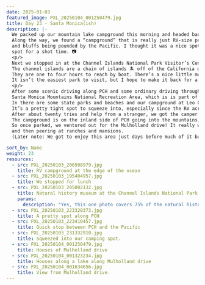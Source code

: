 ```yaml
---
date: 2025-01-03
featured_image: PXL_20250104_001250479.jpg
title: Day 23 - Santa Monica(ish)
description: |-
  We packed up our mountain lake campground this morning and headed back to PCH for our final two-day leg home. 
  Along the way, we found a “campground” that is really just RV-size parking spots between the railroad track, PCH, 
  and bluffs being pounded by the Pacific. I thought it was a nice spot to stop for lunch, so we pulled off to an empty 
  spot for a shot time. 📷
  <p/>
  Next we stopped in at the Channel Islands National Park Visitor’s Center in Ventura. 
  The channel islands are a chain of islands 🏝️ off of the California coast, so no we didn’t drive over to one. 
  They are one to four hours to reach by boat. There’s a nice little museum, gift shop, and movie about the park. 
  It isn’t the easiest park to visit, but I hope to make it back for a day hop to the nearest island sometime, just to have gone there.
  <p/>
  After some scenic driving along PCH and some ordinary driving through Oxnard, it was down to the 
  Santa Monica Mountains National Recreation Area, which is is part of the National Park system. 
  In there are some state parks and beaches and our campground at Leo Carrillo state beach. 
  It’s a pretty tight spot to squeeze into, especially since the RV across from us doesn’t quit fit into their space. 
  After about twenty tries and help from a stranger, we got the camper and Jeep parked. 📷 
  The campground is on the inland side of PCH going into the mountains, right next to the famous Mulholland Highway. 
  So once parked, we ventured out for the Mulholland drive! It really was a fun mountain road of twists and turns, 
  and then peering at ranches and mansions.
  (Later note: We got to enjoy this area just days before much of it burned in the Palisades Fire. 🥲)

sort_by: Name
weight: 23
resources:
  - src: PXL_20250103_200508979.jpg
    title: RV campground at the edge of the ocean
  - src: PXL_20250103_195404957.jpg
    title: We stopped for lunch
  - src: PXL_20250103_205002132.jpg
    title: Natural history museum at the Channel Islands National Park Visitor Center
    params:
      description: "Yes, this one photo covers 75% of the natural history museum part."
  - src: PXL_20250103_223328373.jpg
    title: A pretty spot along PCH
  - src: PXL_20250103_223410457.jpg
    title: Quick stop between PCH and the Pacific
  - src: PXL_20250103_231332910.jpg
    title: Squeezed into our camping spot.
  - src: PXL_20250104_001250479.jpg
    title: Houses of Mulholland drive
  - src: PXL_20250104_001323234.jpg
    title: Houses along a lake along Mulholland drive
  - src: PXL_20250104_001634656.jpg
    title: View from Mulholland drive.
---
```


